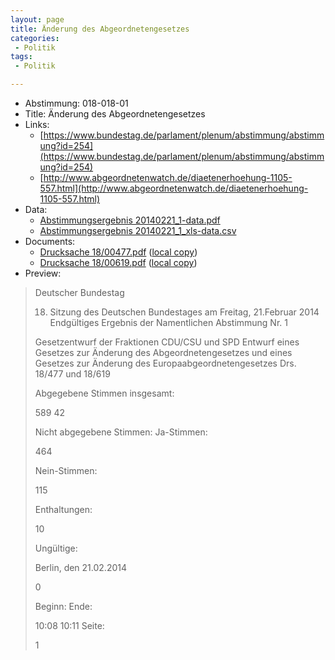 ```yaml
---
layout: page
title: Änderung des Abgeordnetengesetzes
categories:
 - Politik
tags:
 - Politik

---
```


* Abstimmung: 018-018-01
* Title: Änderung des Abgeordnetengesetzes
* Links: 
    * [https://www.bundestag.de/parlament/plenum/abstimmung/abstimmung?id=254](https://www.bundestag.de/parlament/plenum/abstimmung/abstimmung?id=254)
    * [http://www.abgeordnetenwatch.de/diaetenerhoehung-1105-557.html](http://www.abgeordnetenwatch.de/diaetenerhoehung-1105-557.html)
* Data: 
    * [Abstimmungsergebnis 20140221_1-data.pdf](/abstimmungsliste/20140221_1-data.pdf)
    * [Abstimmungsergebnis 20140221_1_xls-data.csv](/abstimmungsliste/analyses/20140221_1_xls-data.csv)
* Documents: 
    * [Drucksache 18/00477.pdf](http://dip21.bundestag.de/dip21/btd/18/004/1800477.pdf) ([local copy](/abstimmungsdaten/018-018-01/1800477.pdf))
    * [Drucksache 18/00619.pdf](http://dip21.bundestag.de/dip21/btd/18/006/1800619.pdf) ([local copy](/abstimmungsdaten/018-018-01/1800619.pdf))
* Preview: 
> Deutscher Bundestag
> 
> 18. Sitzung des Deutschen Bundestages
> am Freitag, 21.Februar 2014
> Endgültiges Ergebnis der Namentlichen Abstimmung Nr. 1
> 
> Gesetzentwurf der Fraktionen CDU/CSU und SPD
> Entwurf eines Gesetzes zur Änderung des Abgeordnetengesetzes und eines Gesetzes zur
> Änderung des Europaabgeordnetengesetzes
> Drs. 18/477 und 18/619
> 
> Abgegebene Stimmen insgesamt:
> 
> 589
> 42
> 
> Nicht abgegebene Stimmen:
> Ja-Stimmen:
> 
> 464
> 
> Nein-Stimmen:
> 
> 115
> 
> Enthaltungen:
> 
> 10
> 
> Ungültige:
> 
> Berlin, den 21.02.2014
> 
> 0
> 
> Beginn:
> Ende:
> 
> 10:08
> 10:11
> Seite:
> 
> 1
> 
> 
